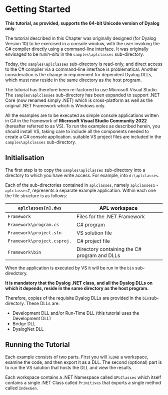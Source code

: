 # Getting Started

**This tutorial, as provided, supports the 64-bit Unicode version of Dyalog only.**

The tutorial  described in this Chapter was originally designed (for Dyalog Version 10) to be exercised in a console window, with the user invoking the C# compiler directly using a command-line interface. It was originally envisaged to be run*in-situ* in the `samples\aplclasses` sub-directory.

Today, the `samples\aplclasses` sub-directory is read-only, and direct access to the C# compiler via a command-line interface is problematical. Another consideration is the change in requirement for dependent Dyalog DLLs, which must now reside in the same directory as the host program.

The tutorial has therefore been re-factored to use Microsoft Visual Studio. The `samples\aplclasses` sub-directory has been expanded to support .NET Core (now renamed simply .NET) which is cross-platform as well as the original .NET Framework which is Windows only.

All the examples are to be executed as simple console applications written in C# in the framework of **Microsoft Visual Studio Community 2022** (hereafter referred to as VS). To run the examples as described herein, you should install VS, taking care to include all the components needed to create a C# console application. suitable VS project files are included in the `samples\aplclasses` sub-directory.

## Initialisation

The first step is to copy the `samples\aplclasses` sub-directory into a directory to which you have write access. For example, into `d:\aplclasses`.

Each of the sub-directories contained in `aplclasses`, namely `aplclasses1` - `aplclasses7`, represents a separate example application. Within each one the file structure is as follows:

| `aplclasses[n].dws` | APL workspace |
| --- | ---  |
| `Framework` | Files for the .NET Framework |
| `Framework\program.cs` | C# program |
| `Framework\project.sln` | VS solution file |
| `Framework\project.csproj.` | C# project file |
| `Framework\bin` | Directory containing the C# program and DLLs |

When the application is executed by VS it will be run  in the `bin` sub-diredctory.

**It is mandatory that the Dyalog .NET class, and all the Dyalog DLLs on which it depends, reside in the same directory as the host program.**

Therefore, copies of the requisite Dyalog DLLs are provided in the `bin`sub-directory. These DLLs are:

- Development DLL and/or Run-Time DLL (this tutorial uses the Development DLL)
- Bridge DLL
- DyalogNet DLL
## Running the Tutorial

Each example consists of two parts. First you will `)LOAD` a workspace, examine the code, and then export it as a DLL. The second (optional) part is to run the VS solution that hosts the DLL and view the results.

Each workspace contains a .NET Namespace called `APLClasses` which itself contains a single .NET Class called `Primitives` that exports a single method called `IndexGen`.
